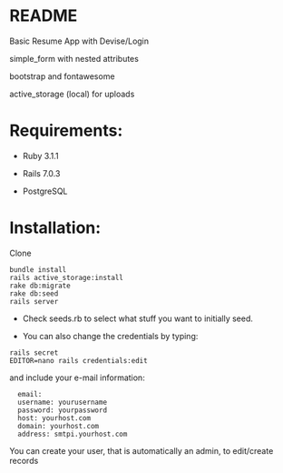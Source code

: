 # README

Basic Resume App with Devise/Login

simple_form with nested attributes

bootstrap and fontawesome 

active_storage (local) for uploads


# Requirements: 

* Ruby 3.1.1

* Rails 7.0.3

* PostgreSQL

# Installation:
Clone 
```
bundle install
rails active_storage:install
rake db:migrate 
rake db:seed 
rails server
```

* Check seeds.rb to select what stuff you want to initially seed.


* You can also change the credentials by typing:  
```
rails secret
EDITOR=nano rails credentials:edit 
```
and include your e-mail information:
```
  email:
  username: yourusername
  password: yourpassword
  host: yourhost.com
  domain: yourhost.com
  address: smtpi.yourhost.com
```

You can create your user, that is automatically an admin, to edit/create records
